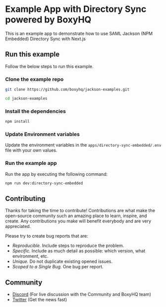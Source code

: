 # Example App with Directory Sync powered by BoxyHQ

This is an example app to demonstrate how to use SAML Jackson (NPM Embedded) Directory Sync with Next.js

## Run this example

Follow the below steps to run this example.

### Clone the example repo

```bash
git clone https://github.com/boxyhq/jackson-examples.git
```

```bash
cd jackson-examples
```

### Install the dependencies

```bash
npm install
```

### Update Environment variables

Update the environment variables in the `apps/directory-sync-embedded/.env` file with your own values.

### Run the example app

Run the app by executing the following command:

```bash
npm run dev:directory-sync-embedded
```

## Contributing

Thanks for taking the time to contribute! Contributions are what make the open-source community such an amazing place to learn, inspire, and create. Any contributions you make will benefit everybody and are very appreciated.

Please try to create bug reports that are:

- _Reproducible._ Include steps to reproduce the problem.
- _Specific._ Include as much detail as possible: which version, what environment, etc.
- _Unique._ Do not duplicate existing opened issues.
- _Scoped to a Single Bug._ One bug per report.

## Community

- [Discord](https://discord.gg/uyb7pYt4Pa) (For live discussion with the Community and BoxyHQ team)
- [Twitter](https://twitter.com/BoxyHQ) (Get the news fast)
